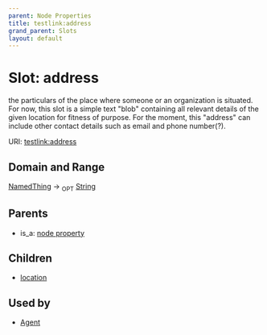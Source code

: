 ```yaml
---
parent: Node Properties
title: testlink:address
grand_parent: Slots
layout: default
---
```


# Slot: address


the particulars of the place where someone or an organization is situated.  For now, this slot is a simple text "blob" containing all relevant details of the given location for fitness of purpose. For the moment, this "address" can include other contact details such as email and phone number(?).

URI: [testlink:address](https://w3id.org/testlink/vocab/address)

## Domain and Range

[NamedThing](NamedThing.md) ->  <sub>OPT</sub> [String](types/String.md)

## Parents

 *  is_a: [node property](node_property.md)

## Children

 *  [location](location.md)

## Used by

 * [Agent](Agent.md)
